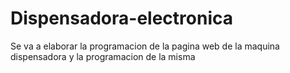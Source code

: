 # Dispensadora-electronica
Se va a elaborar la programacion de la pagina web de la maquina dispensadora y la programacion de la misma
